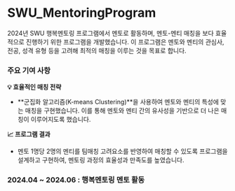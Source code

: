 # SWU_MentoringProgram

2024년 SWU 행복멘토링 프로그램에서 멘토로 활동하며, 멘토-멘티 매칭을 보다 효율적으로 진행하기 위한 프로그램을 개발했습니다.
이 프로그램은 멘토와 멘티의 관심사, 전공, 성격 유형 등을 고려해 최적의 매칭을 이루는 것을 목표로 합니다.

### **주요 기여 사항**
**💡 효율적인 매칭 전략**
-  **군집화 알고리즘(K-means Clustering)**을 사용하여 멘토와 멘티의 특성에 맞는 매칭을 구현했습니다. 이를 통해 멘토와 멘티 간의 유사성을 기반으로 더 나은 매칭이 이루어지도록 했습니다.

**📈 프로그램 결과**
-  멘토 1명당 2명의 멘티를 팀매칭 고려요소를 반영하여 매칭할 수 있도록 프로그램을 설계하고 구현하여, 멘토링 과정의 효율성과 만족도를 높였습니다.




### **2024.04 ~ 2024.06 : 행복멘토링 멘토 활동**




